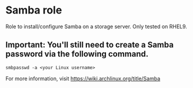 # Samba role

Role to install/configure Samba on a storage server. Only tested on RHEL9.

## Important: You'll still need to create a Samba password via the following command.
`smbpasswd -a <your Linux username>`

For more information, visit https://wiki.archlinux.org/title/Samba